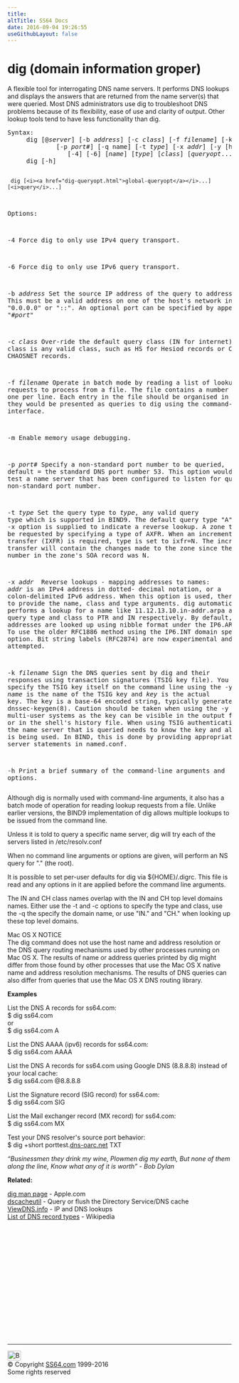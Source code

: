 ```yaml
---
title:
altTitle: SS64 Docs
date: 2016-09-04 19:26:55
useGithubLayout: false
---
```

<!-- #BeginLibraryItem "/Library/head_osx.lbi" --><!-- #EndLibraryItem --><h1>dig (domain information groper)</h1> 
<p>A flexible tool for interrogating DNS name servers. It performs DNS lookups and displays the answers that are returned from the name server(s) that were queried. Most DNS administrators use dig to troubleshoot DNS problems because of its flexibility, ease of use and clarity of output. Other lookup tools tend to have less functionality than dig.</p>
<pre>Syntax:
     dig [@<i>server</i>] [-b <i>address</i>] [-c <i>class</i>] [-f <i>filename</i>] [-k <i>filename</i>] [-m]
             [-p <i>port#</i>] [-q name] [-t <i>type</i>] [-x <i>addr</i>] [-y [hmac:]<i>name</i>:<i>key</i>] 
                [-4] [-6] [<i>name</i>] [<i>type</i>] [<i>class</i>] [<i>queryopt</i>...]<br>     dig [-h]

     dig [<i><a href="dig-queryopt.html">global-queryopt</a></i>...] [<i>query</i>...]

Options:

   -4    Force dig to only use IPv4 query transport.

   -6    Force dig to only use IPv6 query transport.

   -b <i>address</i>
         Set the source IP address of the query to address.
         This must be a valid address on one of the host's network interfaces or "0.0.0.0" or "::".
         An optional port can be specified by appending "#<i>port</i>"

   -c <i>class</i>
         Over-ride the default query class (IN for internet).
         class is any valid class, such as HS for Hesiod records or CH for CHAOSNET records.

   -f <i>filename</i> 
         Operate in batch mode by reading a list of lookup requests to process from a file.
         The file contains a number of queries, one per line.
         Each entry in the file should be organised in the same way they would be presented
         as queries to dig using the command-line interface.

   -m    Enable memory usage debugging.

   -p <i>port#</i>
        Specify a non-standard port number to be queried,
        default = the standard DNS port number 53.
        This option would be used to test a name server that has been configured
        to listen for queries on a non-standard port number.

   -t <i>type</i>
        Set the query type to <i>type</i>, any valid query type which is supported in BIND9.
        The default query type "A", unless the -x option is supplied to indicate a reverse lookup.
        A zone transfer can be requested by specifying a type of AXFR.
        When an incremental zone transfer (IXFR) is required, type is set to ixfr=N.
        The incremental zone transfer will contain the changes made to the zone since the
        serial number in the zone's SOA record was N.

   -x <i>addr
       </i> Reverse lookups - mapping addresses to names: <i>addr</i> is an IPv4 address in dotted-
        decimal notation, or a colon-delimited IPv6 address. When this option is used,
        there is no need to provide the name, class and type arguments. dig automatically
        performs a lookup for a name like 11.12.13.10.in-addr.arpa and sets the query type
        and class to PTR and IN respectively. By default, IPv6 addresses are looked up using
        nibble format under the IP6.ARPA domain. To use the older RFC1886 method using the
        IP6.INT domain specify the -i option. Bit string labels (RFC2874) are now experimental
        and are not attempted.

   -k <i>filename</i>
        Sign the DNS queries sent by dig and their responses using transaction signatures
        (TSIG key file). You can also specify the TSIG key itself on the command line
        using the -y option; <i>name</i> is the name of the TSIG key and <i>key</i> is the actual key.
        The key is a base-64 encoded string, typically generated by dnssec-keygen(8).
        Caution should be taken when using the -y option on multi-user systems as the key
        can be visible in the output from ps(1 ) or in the shell's history file.
        When using TSIG authentication with dig, the name server that is queried needs to
        know the key and algorithm that is being used. In BIND, this is done by providing
        appropriate key and server statements in named.conf.

   -h   Print a brief summary of the command-line arguments and options.</pre>
<p> Although dig is normally used with command-line arguments, it also has a batch mode of operation for reading lookup requests from a file. Unlike earlier versions, the BIND9 implementation of dig allows multiple lookups to be issued from the command line.</p>
<p>Unless it is told to query a specific name server, dig will try each of the servers listed in <span class="code">/etc/resolv.conf</span></p>
<p>When no command line arguments or options are given, will perform an NS query for "." (the root).</p>
<p>It is possible to set per-user defaults for dig via <span class="code">${HOME}/.digrc</span>. This file is read and any options in it are applied before the command line arguments.</p>
<p>The IN and CH class names overlap with the IN and CH top level domains names. Either
  use the -t and -c options to specify the type and class, use the -q the specify the
  domain name, or use "IN." and "CH." when looking up these top level domains.</p>
<p>Mac OS X NOTICE<br>
The dig command does not use the host name and address resolution or
the DNS query routing mechanisms used by other processes running on Mac
OS X.  The results of name or address queries printed by dig might differ from those found by other processes that use the Mac OS X native name
and address resolution mechanisms.  The results of DNS queries can also
differ from queries that use the Mac OS X DNS routing library.</p>
<p><b>Examples</b></p>
<p>List the DNS A records for ss64.com:<span class="code"><br>
$ 
dig ss64.com</span><br>
or <br>
<span class="code">$ dig ss64.com A</span></p>
<p>List the DNS AAAA (ipv6) records for ss64.com:<br>
<span class="code">$ dig ss64.com AAAA </span></p>
<p>List the DNS A records for ss64.com using Google DNS  (8.8.8.8) instead of your local cache:<span class="code"><br>
$ 
dig ss64.com @8.8.8.8</span></p>
<p>List the  Signature record (SIG record)  for ss64.com:<span class="code"><br>
$ dig ss64.com SIG</span></p>
<p>List the Mail exchanger record (MX record)  for ss64.com:<span class="code"><br>
$ dig ss64.com MX <br>
</span></p>
<p>Test your DNS resolver's source port behavior:<span class="code"><br>
$ dig +short porttest.<a href="https://www.dns-oarc.net/oarc/services/porttest">dns-oarc.net</a> TXT</span></p>
<p class="quote"><i> “Businessmen they drink my wine, Plowmen dig my earth, But none of them along the line, Know what any of it is worth” - Bob Dylan</i></p>
<p><b>Related:</b></p>
<p><a href="https://developer.apple.com/legacy/library/documentation/Darwin/Reference/ManPages/man1/dig.1.html">dig man page</a> - Apple.com<br>
<a href="dscacheutil.html">dscacheutil</a> - Query or flush the Directory Service/DNS cache<br>
<a href="http://viewdns.info/">ViewDNS.info</a> - IP and DNS lookups<br>
<a href="http://en.wikipedia.org/wiki/List_of_DNS_record_types">List of DNS record types</a> - Wikipedia</p><!-- #BeginLibraryItem "/Library/foot_osx.lbi" --><p>
<!-- OSX300 -->
<ins class="adsbygoogle" style="display:inline-block;width:300px;height:250px" data-ad-client="ca-pub-6140977852749469" data-ad-slot="1823340303"></ins>
<script>
(adsbygoogle = window.adsbygoogle || []).push({});
</script></p>
<hr>
<div id="bl" class="footer"><a href="dig.html#"><img src="../images/top.png" width="30" height="22" alt="Back to the Top"></a></div>
<div id="br" class="footer, tagline">© Copyright <a href="../index.html">SS64.com</a> 1999-2016<br>
Some rights reserved</div><!-- #EndLibraryItem -->
